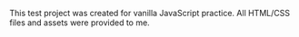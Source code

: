 This test project was created for vanilla JavaScript practice. All HTML/CSS files and assets were provided to me.

